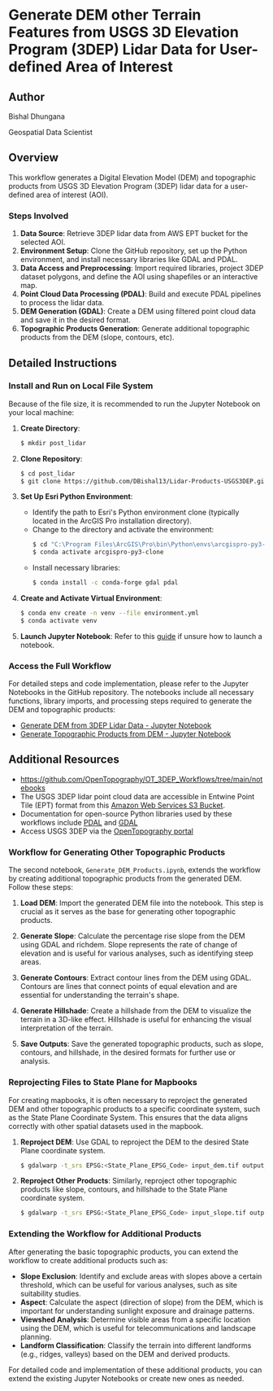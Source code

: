 # Generate DEM other Terrain Features from USGS 3D Elevation Program (3DEP) Lidar Data for User-defined Area of Interest

## Author
Bishal Dhungana

Geospatial Data Scientist

## Overview

This workflow generates a Digital Elevation Model (DEM) and topographic products from USGS 3D Elevation Program (3DEP) lidar data for a user-defined area of interest (AOI).

### Steps Involved
1. **Data Source**: Retrieve 3DEP lidar data from AWS EPT bucket for the selected AOI.
2. **Environment Setup**: Clone the GitHub repository, set up the Python environment, and install necessary libraries like GDAL and PDAL.
3. **Data Access and Preprocessing**: Import required libraries, project 3DEP dataset polygons, and define the AOI using shapefiles or an interactive map.
4. **Point Cloud Data Processing (PDAL)**: Build and execute PDAL pipelines to process the lidar data.
5. **DEM Generation (GDAL)**: Create a DEM using filtered point cloud data and save it in the desired format.
6. **Topographic Products Generation**: Generate additional topographic products from the DEM (slope, contours, etc).

## Detailed Instructions

### Install and Run on Local File System

Because of the file size, it is recommended to run the Jupyter Notebook on your local machine:

1. **Create Directory**:
    ```bash
    $ mkdir post_lidar
    ```

2. **Clone Repository**:
    ```bash
    $ cd post_lidar
    $ git clone https://github.com/DBishal13/Lidar-Products-USGS3DEP.git
    ```

3. **Set Up Esri Python Environment**:
    - Identify the path to Esri's Python environment clone (typically located in the ArcGIS Pro installation directory).
    - Change to the directory and activate the environment:
      ```bash
      $ cd "C:\Program Files\ArcGIS\Pro\bin\Python\envs\arcgispro-py3-clone"
      $ conda activate arcgispro-py3-clone
      ```
    - Install necessary libraries:
      ```bash
      $ conda install -c conda-forge gdal pdal
      ```

4. **Create and Activate Virtual Environment**:
    ```bash
    $ conda env create -n venv --file environment.yml
    $ conda activate venv
    ```

5. **Launch Jupyter Notebook**:
    Refer to this [guide](https://jupyter-notebook-beginner-guide.readthedocs.io/en/latest/execute.html) if unsure how to launch a notebook.

### Access the Full Workflow

For detailed steps and code implementation, please refer to the Jupyter Notebooks in the GitHub repository. The notebooks include all necessary functions, library imports, and processing steps required to generate the DEM and topographic products:

- [Generate DEM from 3DEP Lidar Data - Jupyter Notebook](https://github.com/DBishal13/Lidar-Products-USGS3DEP/blob/main/notebooks/Generate_DEM_AOI.ipynb)
- [Generate Topographic Products from DEM - Jupyter Notebook](https://github.com/DBishal13/Lidar-Products-USGS3DEP/blob/main/notebooks/Generate_DEM_AOI.ipynb)

## Additional Resources
- https://github.com/OpenTopography/OT_3DEP_Workflows/tree/main/notebooks
- The USGS 3DEP lidar point cloud data are accessible in Entwine Point Tile (EPT) format from this [Amazon Web Services S3 Bucket](https://s3-us-west-2.amazonaws.com/usgs-lidar-public/index.html).
- Documentation for open-source Python libraries used by these workflows include [PDAL](https://pdal.io/) and [GDAL](https://gdal.org/)
- Access USGS 3DEP via the [OpenTopography portal](https://opentopography.org/)

### Workflow for Generating Other Topographic Products

The second notebook, `Generate_DEM_Products.ipynb`, extends the workflow by creating additional topographic products from the generated DEM. Follow these steps:

1. **Load DEM**: Import the generated DEM file into the notebook. This step is crucial as it serves as the base for generating other topographic products.


2. **Generate Slope**: Calculate the percentage rise slope from the DEM using GDAL and richdem. Slope represents the rate of change of elevation and is useful for various analyses, such as identifying steep areas.


3. **Generate Contours**: Extract contour lines from the DEM using GDAL. Contours are lines that connect points of equal elevation and are essential for understanding the terrain's shape.
4. **Generate Hillshade**: Create a hillshade from the DEM to visualize the terrain in a 3D-like effect. Hillshade is useful for enhancing the visual interpretation of the terrain.


5. **Save Outputs**: Save the generated topographic products, such as slope, contours, and hillshade, in the desired formats for further use or analysis.



### Reprojecting Files to State Plane for Mapbooks

For creating mapbooks, it is often necessary to reproject the generated DEM and other topographic products to a specific coordinate system, such as the State Plane Coordinate System. This ensures that the data aligns correctly with other spatial datasets used in the mapbook.

1. **Reproject DEM**: Use GDAL to reproject the DEM to the desired State Plane coordinate system.
    ```bash
    $ gdalwarp -t_srs EPSG:<State_Plane_EPSG_Code> input_dem.tif output_dem_stateplane.tif
    ```

2. **Reproject Other Products**: Similarly, reproject other topographic products like slope, contours, and hillshade to the State Plane coordinate system.
    ```bash
    $ gdalwarp -t_srs EPSG:<State_Plane_EPSG_Code> input_slope.tif output_slope_stateplane.tif
    ```

### Extending the Workflow for Additional Products

After generating the basic topographic products, you can extend the workflow to create additional products such as:

- **Slope Exclusion**: Identify and exclude areas with slopes above a certain threshold, which can be useful for various analyses, such as site suitability studies.
- **Aspect**: Calculate the aspect (direction of slope) from the DEM, which is important for understanding sunlight exposure and drainage patterns.
- **Viewshed Analysis**: Determine visible areas from a specific location using the DEM, which is useful for telecommunications and landscape planning.
- **Landform Classification**: Classify the terrain into different landforms (e.g., ridges, valleys) based on the DEM and derived products.

For detailed code and implementation of these additional products, you can extend the existing Jupyter Notebooks or create new ones as needed.

